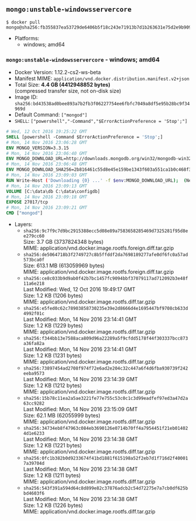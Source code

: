 ## `mongo:unstable-windowsservercore`

```console
$ docker pull mongo@sha256:fb355837ea53729de6406b5f18c243e71913b7d1b263631e75d2e9b909e4ec31
```

-	Platforms:
	-	windows; amd64

### `mongo:unstable-windowsservercore` - windows; amd64

-	Docker Version: 1.12.2-cs2-ws-beta
-	Manifest MIME: `application/vnd.docker.distribution.manifest.v2+json`
-	Total Size: **4.4 GB (4412948852 bytes)**  
	(compressed transfer size, not on-disk size)
-	Image ID: `sha256:bd43538ad0bee893a7b2fb3f06227754ee6fbfc7049a8df5e95b28bc9f34969d`
-	Default Command: `["mongod"]`
-	`SHELL`: `["powershell","-Command","$ErrorActionPreference = 'Stop';"]`

```dockerfile
# Wed, 12 Oct 2016 19:25:22 GMT
SHELL [powershell -Command $ErrorActionPreference = 'Stop';]
# Mon, 14 Nov 2016 23:06:28 GMT
ENV MONGO_VERSION=3.3.15
# Mon, 14 Nov 2016 23:06:40 GMT
ENV MONGO_DOWNLOAD_URL=http://downloads.mongodb.org/win32/mongodb-win32-x86_64-2008plus-ssl-3.3.15-signed.msi
# Mon, 14 Nov 2016 23:06:48 GMT
ENV MONGO_DOWNLOAD_SHA256=2b816461c55d8e45e159be1343f603a551ca1b0c468f30028c6fa25d2308e5eb
# Mon, 14 Nov 2016 23:09:03 GMT
RUN Write-Host ('Downloading {0} ...' -f $env:MONGO_DOWNLOAD_URL); 	(New-Object System.Net.WebClient).DownloadFile($env:MONGO_DOWNLOAD_URL, 'mongo.msi'); 		Write-Host ('Verifying sha256 ({0}) ...' -f $env:MONGO_DOWNLOAD_SHA256); 	if ((Get-FileHash mongo.msi -Algorithm sha256).Hash -ne $env:MONGO_DOWNLOAD_SHA256) { 		Write-Host 'FAILED!'; 		exit 1; 	}; 		Write-Host 'Installing ...'; 	Start-Process msiexec -Wait 		-ArgumentList @( 			'/i', 			'mongo.msi', 			'/quiet', 			'/qn', 			'INSTALLLOCATION=C:\mongodb', 			'ADDLOCAL=all' 		); 	$env:PATH = 'C:\mongodb\bin;' + $env:PATH; 	[Environment]::SetEnvironmentVariable('PATH', $env:PATH, [EnvironmentVariableTarget]::Machine); 		Write-Host 'Verifying install ...'; 	Write-Host '  mongo --version'; mongo --version; 	Write-Host '  mongod --version'; mongod --version; 		Write-Host 'Removing ...'; 	Remove-Item C:\mongodb\bin\*.pdb -Force; 	Remove-Item C:\windows\installer\*.msi -Force; 	Remove-Item mongo.msi -Force; 		Write-Host 'Complete.';
# Mon, 14 Nov 2016 23:09:13 GMT
VOLUME [C:\data\db C:\data\configdb]
# Mon, 14 Nov 2016 23:09:18 GMT
EXPOSE 27017/tcp
# Mon, 14 Nov 2016 23:09:21 GMT
CMD ["mongod"]
```

-	Layers:
	-	`sha256:9c7f9c7d9bc2915388ecc5d08e89a7583658285469d7325281f95d8ee279cc60`  
		Size: 3.7 GB (3737824348 bytes)  
		MIME: application/vnd.docker.image.rootfs.foreign.diff.tar.gzip
	-	`sha256:de5064718b3f2749727c8b5ffddf2da7698189277afe0df6fc0a57ad573bca0f`  
		Size: 613.1 MB (613059969 bytes)  
		MIME: application/vnd.docker.image.rootfs.foreign.diff.tar.gzip
	-	`sha256:ce8c033b9d9ab0f42b7bc1457fc9094bbf37079117ad712092b3e48f11a6e218`  
		Last Modified: Wed, 12 Oct 2016 19:49:17 GMT  
		Size: 1.2 KB (1206 bytes)  
		MIME: application/vnd.docker.image.rootfs.diff.tar.gzip
	-	`sha256:e5fed0c62c78903858730235e39e2d8666d4e1695447bf9708cb633d4992f01c`  
		Last Modified: Mon, 14 Nov 2016 23:14:41 GMT  
		Size: 1.2 KB (1229 bytes)  
		MIME: application/vnd.docker.image.rootfs.diff.tar.gzip
	-	`sha256:f344bb13e7588aca809d96a22289a5f9cfdd5178f44f303337bcc873a36fa82a`  
		Last Modified: Mon, 14 Nov 2016 23:14:41 GMT  
		Size: 1.2 KB (1231 bytes)  
		MIME: application/vnd.docker.image.rootfs.diff.tar.gzip
	-	`sha256:73897454ad2708f974f72e6ad2e204c32c447a6f4d6fba930739f242eeba9573`  
		Last Modified: Mon, 14 Nov 2016 23:14:39 GMT  
		Size: 1.2 KB (1212 bytes)  
		MIME: application/vnd.docker.image.rootfs.diff.tar.gzip
	-	`sha256:15b78c11ea2a5ae3221fe77e755c53c0c1c3d99eadfef97ed3a47d2a63cc9282`  
		Last Modified: Mon, 14 Nov 2016 23:15:09 GMT  
		Size: 62.1 MB (62055999 bytes)  
		MIME: application/vnd.docker.image.rootfs.diff.tar.gzip
	-	`sha256:34734eb8f47963c084eb3690126e0714b70ff4a7954451f21eb014024d1e6233`  
		Last Modified: Mon, 14 Nov 2016 23:14:38 GMT  
		Size: 1.2 KB (1221 bytes)  
		MIME: application/vnd.docker.image.rootfs.diff.tar.gzip
	-	`sha256:0fc1b382b0d9233674f41bd1881f615198a52f2eb7d1f716d2f400017a39704d`  
		Last Modified: Mon, 14 Nov 2016 23:14:38 GMT  
		Size: 1.2 KB (1211 bytes)  
		MIME: application/vnd.docker.image.rootfs.diff.tar.gzip
	-	`sha256:543f391a594d64c8d899e82c37876adcb2c54d72275e7a7cb0df625bbd4603f6`  
		Last Modified: Mon, 14 Nov 2016 23:14:38 GMT  
		Size: 1.2 KB (1226 bytes)  
		MIME: application/vnd.docker.image.rootfs.diff.tar.gzip
